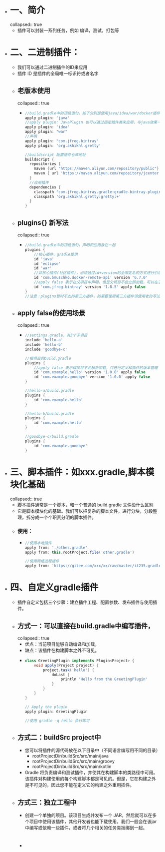 - # 一、简介
  collapsed:: true
	- 插件可以封装一系列任务，例如 编译，测试，打包等
- # 二、二进制插件：
	- 我们可以通过二进制插件的ID来应用
	- 插件 ID 是插件的全局唯一标识符或者名字
	- ## 老版本使用
	  collapsed:: true
		- ```groovy
		  //build.gradle中的顶级语句，如下分别是使用java/idea/war/docker插件
		  apply plugin: 'java'
		  //apply plugin: JavaPlugin 也可以通过指定插件类来应用，与java效果一样
		  apply plugin: 'idea'
		  apply plugin: "war"
		  //声明
		  apply plugin: "com.jfrog.bintray"
		  apply plugin: 'org.akhikhl.gretty'
		  
		  //buildscript 配置插件仓库地址
		  buildscript {
		    repositories {
		      maven {url "https://maven.aliyun.com/repository/public"}
		      maven { url 'https://maven.aliyun.com/repository/jcenter' }
		    }
		    //应用插件
		    dependencies {
		      classpath "com.jfrog.bintray.gradle:gradle-bintray-plugin:1.8.0"
		      classpath 'org.akhikhl.gretty:gretty:+'
		    }
		  }
		  
		  
		  ```
	- ## plugins{} 新写法
	  collapsed:: true
		- ```groovy
		  //build.gradle中的顶级语句，声明和应用放在一起
		  plugins {
		      //核心插件，gradle提供
		      id 'java'
		      id 'eclipse'
		      id 'war'
		      //非核心插件(社区插件)，必须通过id+version的全限定名的方式进行引用
		      id 'com.bmuschko.docker-remote-api' version '6.7.0'
		      //apply false 表示在父项目中声明，但是父项目不会立即加载，可以在子项目中通过ID的方式进行使用
		      id 'com.jfrog.bintray' version '1.8.5' apply false
		  }
		  //注意：plugins暂时不支持第三方插件，如果要使用第三方插件请使用老的写法。同时plugins中不能随意编写其他的语句体
		  
		  ```
	- ## apply false的使用场景
	  collapsed:: true
		- ```groovy
		  //settings.gradle，有3个子项目
		  include 'hello-a'
		  include 'hello-b'
		  include 'goodbye-c'
		  
		  //根项目的build.gradle
		  plugins {
		      //apply false 表示根项目不会解析加载，只进行定义和插件的版本管理
		      id 'com.example.hello' version '1.0.0' apply false
		      id 'com.example.goodbye' version '1.0.0' apply false
		  }
		  
		  //hello-a/build.gradle
		  plugins {
		      id 'com.example.hello'
		  }
		  
		  //hello-b/build.gradle
		  plugins {
		      id 'com.example.hello'
		  }
		  
		  //goodbye-c/build.gradle
		  plugins {
		      id 'com.example.goodbye'
		  }
		  
		  ```
- # 三、脚本插件：如xxx.gradle,脚本模块化基础
  collapsed:: true
	- 脚本插件通常是一个脚本，和一个普通的 build.gradle 文件没什么区别
	- 它是脚本模块化的基础。我们可以把复杂的脚本文件，进行分块，分段整理，拆分成一个个职责分明的脚本插件。
	- ### 使用：
		- ```groovy
		  //使用本地插件
		  apply from: './other.gradle'
		  apply from: this.rootProject.file('other.gradle')
		  
		  //使用网络远程插件
		  apply from: 'https://gitee.com/xxx/xx/raw/master/it235.gradle'
		  
		  ```
- # 四、自定义gradle插件
	- 插件自定义包括三个步骤：建立插件工程、配置参数、发布插件与使用插件。
	- ## 方式一：可以直接在build.gradle中编写插件，
	  collapsed:: true
		- 优点：当前项目能够自动编译和加载，
		- 缺点：该插件在构建脚本之外不可见。
		- ```groovy
		  class GreetingPlugin implements Plugin<Project> {
		      void apply(Project project) {
		          project.task('hello') {
		              doLast {
		                  println 'Hello from the GreetingPlugin'
		              }
		          }
		      }
		  }
		  
		  // Apply the plugin
		  apply plugin: GreetingPlugin
		  
		  //使用 gradle -q hello 执行即可
		  
		  ```
	- ## 方式二：buildSrc project中
		- 您可以将插件的源代码放在以下目录中（不同语言编写用不同的目录）
			- rootProjectDir/buildSrc/src/main/java
			- rootProjectDir/buildSrc/src/main/groovy
			- rootProjectDir/buildSrc/src/main/kotlin
		- Gradle 将负责编译和测试插件，并使其在构建脚本的类路径中可用。该插件对构建使用的每个构建脚本都是可见的。但是，它在构建之外是不可见的，因此您不能在定义它的构建之外重用插件。
	- ## 方式三：独立工程中
		- 创建一个单独的项目。该项目生成并发布一个 JAR，然后就可以在多个项目中使用该插件，其他开发者也能下载使用。我们一般会在该jar中编写或依赖一些插件，或者将几个相关的任务类捆绑到一起。
		- #